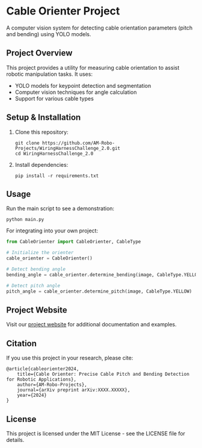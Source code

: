 # Cable Orienter Project

A computer vision system for detecting cable orientation parameters (pitch and bending) using YOLO models.

## Project Overview

This project provides a utility for measuring cable orientation to assist robotic manipulation tasks. It uses:

- YOLO models for keypoint detection and segmentation
- Computer vision techniques for angle calculation
- Support for various cable types

## Setup & Installation

1. Clone this repository:
   ```
   git clone https://github.com/AM-Robo-Projects/WiringHarnessChallenge_2.0.git
   cd WiringHarnessChallenge_2.0
   ```

2. Install dependencies:
   ```
   pip install -r requirements.txt
   ```

## Usage

Run the main script to see a demonstration:

```
python main.py
```

For integrating into your own project:

```python
from CableOrienter import CableOrienter, CableType

# Initialize the orienter
cable_orienter = CableOrienter()

# Detect bending angle
bending_angle = cable_orienter.determine_bending(image, CableType.YELLOW)

# Detect pitch angle
pitch_angle = cable_orienter.determine_pitch(image, CableType.YELLOW)
```

## Project Website

Visit our [project website](https://AM-Robo-Projects.github.io/WiringHarnessChallenge_2.0/) for additional documentation and examples.

## Citation

If you use this project in your research, please cite:

```
@article{cableorienter2024,
    title={Cable Orienter: Precise Cable Pitch and Bending Detection for Robotic Applications},
    author={AM-Robo-Projects},
    journal={arXiv preprint arXiv:XXXX.XXXXX},
    year={2024}
}
```

## License

This project is licensed under the MIT License - see the LICENSE file for details.

